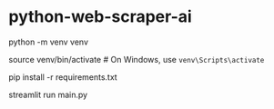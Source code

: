 # python-web-scraper-ai

python -m venv venv

source venv/bin/activate  # On Windows, use `venv\Scripts\activate`

pip install -r requirements.txt

streamlit run main.py